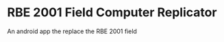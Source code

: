 RBE 2001 Field Computer Replicator
==================================

An android app the replace the RBE 2001 field
